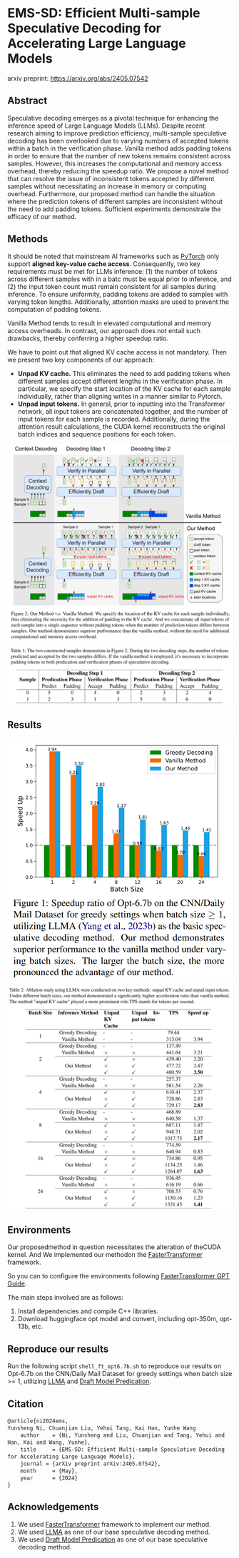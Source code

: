 # EMS-SD: Efficient Multi-sample Speculative Decoding for Accelerating Large Language Models

arxiv preprint: https://arxiv.org/abs/2405.07542

## Abstract

Speculative decoding emerges as a pivotal technique for enhancing the inference speed of Large Language Models (LLMs). Despite recent research aiming to improve prediction efficiency, multi-sample speculative decoding has been overlooked due to varying numbers of accepted tokens within a batch in the verification phase. Vanilla method adds padding tokens in order to ensure that the number of new tokens remains consistent across samples. However, this increases the computational and memory access overhead, thereby reducing the speedup ratio. We propose a novel method that can resolve the issue of inconsistent tokens accepted by different samples without necessitating an increase in memory or computing overhead. Furthermore, our proposed method can handle the situation where the prediction tokens of different samples are inconsistent without the need to add padding tokens. Sufficient experiments demonstrate the efficacy of our method.

## Methods

It should be noted that mainstream AI frameworks such as [PyTorch](https://pytorch.org/) only support **aligned key-value cache access**.
Consequently, two key requirements must be met for LLMs inference: 
(1) the number of tokens across different samples with in a batc must be equal prior to inference, and 
(2) the input token count must remain consistent for all samples during inference. 
To ensure uniformity, padding tokens are added to samples with varying token lengths. Additionally, attention masks are used to prevent the computation of padding tokens.

Vanilla Method tends to result in elevated computational and memory access overheads. 
In contrast, our approach does not entail such drawbacks,
thereby conferring a higher speedup ratio.

We have to point out that aligned KV cache access is not mandatory.
Then we present two key components of our approach:
* **Unpad KV cache.** This eliminates the need to add padding tokens when different samples accept different lengths in the verification phase. In particular, we specify the start location of the KV cache for each sample individually, rather than aligning writes in a manner similar to Pytorch.
* **Unpad input tokens.**  In general, prior to inputting into the Transformer network, all input tokens are concatenated together, and the number of input tokens for each sample is recorded. Additionally, during the attention result calculations, the CUDA kernel reconstructs the original batch indices and sequence positions for each token.

![](./assets/fig2-method.png)

![](./assets/demo-samples.png)



## Results

![](./assets/fig1-vanilla-vs-ours-LLMA.png)

![](./assets/results-vanilla-vs-ours-LLMA.png)



## Environments

Our proposedmethod in question necessitates the alteration of theCUDA kernel.
And We implemented our methodon the [FasterTransformer](https://github.com/NVIDIA/FasterTransformer) framework.

So you can to configure the environments following [FasterTransformer GPT Guide](https://github.com/NVIDIA/FasterTransformer/blob/main/docs/gpt_guide.md).

The main steps involved are as follows:
1. Install dependencies and compile C++ libraries.
2. Download huggingface opt model and convert, including opt-350m, opt-13b, etc.


## Reproduce our results

Run the following script `shell_ft_opt6.7b.sh` to reproduce our results on Opt-6.7b on the CNN/Daily Mail Dataset for greedy settings when batch size >= 1, utilizing [LLMA](https://arxiv.org/abs/2304.04487) and [Draft Model Predication](https://arxiv.org/abs/2211.17192).

## Citation

```
@article{ni2024ems,
Yunsheng Ni, Chuanjian Liu, Yehui Tang, Kai Han, Yunhe Wang
    author    = {Ni, Yunsheng and Liu, Chuanjian and Tang, Yehui and Han, Kai and Wang, Yunhe},
    title     = {EMS-SD: Efficient Multi-sample Speculative Decoding for Accelerating Large Language Models},
    journal = {arXiv preprint arXiv:2405.07542},
    month     = {May},
    year      = {2024}
}
```

## Acknowledgements

1. We used [FasterTransformer](https://github.com/NVIDIA/FasterTransformer) framework to 
implement our method.
2. We used [LLMA](https://arxiv.org/abs/2304.04487) as one of our base speculative decoding method.
3. We used [Draft Model Predication](https://arxiv.org/abs/2211.17192) as one of our base speculative decoding method.

